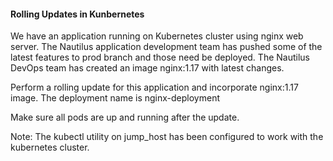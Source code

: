#### Rolling Updates in Kunbernetes

We have an application running on Kubernetes cluster using nginx web server. The Nautilus application development team has pushed some of the latest features to prod branch and those need be deployed. The Nautilus DevOps team has created an image nginx:1.17 with latest changes.

Perform a rolling update for this application and incorporate nginx:1.17 image. The deployment name is nginx-deployment

Make sure all pods are up and running after the update.

Note: The kubectl utility on jump_host has been configured to work with the kubernetes cluster.
